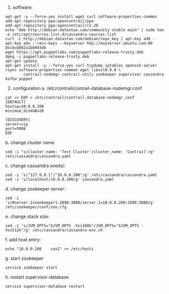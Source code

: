 1. software:

```
apt-get -y --force-yes install wget curl software-properties-common
add-apt-repository ppa:opencontrail/ppa
add-apt-repository ppa:opencontrail/r2.20
echo "deb http://debian.datastax.com/community stable main" | sudo tee -a /etc/apt/sources.list.d/cassandra.sources.list
curl -L http://debian.datastax.com/debian/repo_key | apt-key add -
apt-key adv --recv-keys --keyserver hkp://keyserver.ubuntu.com:80 0xcbcb082a1bb943db
wget https://apt.puppetlabs.com/puppetlabs-release-trusty.deb
dpkg -i puppetlabs-release-trusty.deb
apt-get update
apt-get install -y --force-yes curl tcpdump iptables openssh-server rsync software-properties-common wget libssl0.9.8 \
        contrail-nodemgr contrail-utils zookeeper supervisor cassandra kafka puppet
```

2. configuration
a. /etc/contrail/contrail-database-nodemgr.conf
```
cat << EOF > /etc/contrail/contrail-database-nodemgr.conf
[DEFAULT]
hostip=10.0.0.200
minimum_diskGB=20

[DISCOVERY]
server=vip
port=5998
EOF
```

b. change cluster name

```
sed -i "s/cluster_name: 'Test Cluster'/cluster_name: 'Contrail'/g" /etc/cassandra/cassandra.yaml
```

c. change cassandra seeds/:

```
sed -i 's/"127.0.0.1"/"10.0.0.200"/g' /etc/cassandra/cassandra.yaml
sed -i 's/localhost/10.0.0.200/g' cassandra.yaml
```

d. change zookeeper server:

```
sed -i 's/#server.1=zookeeper1:2888:3888/server.1=10.0.0.200:2888:3888/g' /etc/zookeeper/conf/zoo.cfg
```

e. change stack size:

```
sed -i 's/JVM_OPTS="$JVM_OPTS -Xss180k"/JVM_OPTS="$JVM_OPTS -Xss512k"/g' /etc/cassandra/cassandra-env.sh
```

f. add host entry:

```
echo "10.0.0.200	cas2" >> /etc/hosts
```

g. start zookeeper

```
service zookeeper start
```

h. restart supervisor-database

```
service supervisor-database restart
```

